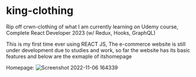 # king-clothing
Rip off crwn-clothing of what I am currently learning on Udemy course, Complete React Developer 2023 (w/ Redux, Hooks, GraphQL)

This is my first time ever using REACT JS, 
The e-commerce website is still under development due to studies and work, so far the website has its basic features and below are the exmaple of itshomepage

Homepage:
![Screenshot 2022-11-06 164339](https://user-images.githubusercontent.com/85600311/200161881-206bbcc5-ac59-4f90-a6cb-08558231a4c8.png)
